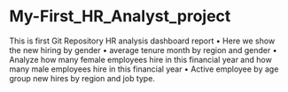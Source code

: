 # My-First_HR_Analyst_project
This is first Git Repository
HR analysis dashboard report 
•	Here we show the new hiring by gender
•	average tenure month by region and gender
•	Analyze how many female employees hire in this financial year and how many male employees hire in this financial year
•	Active employee by age group new hires by region and job type.
